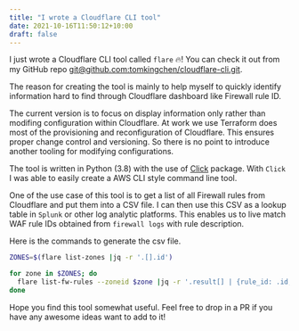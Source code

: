 ```yaml
---
title: "I wrote a Cloudflare CLI tool"
date: 2021-10-16T11:50:12+10:00
draft: false
---
```


I just wrote a Cloudflare CLI tool called `flare` 🔥! You can check it out from my GitHub repo [git@github.com:tomkingchen/cloudflare-cli.git](git@github.com:tomkingchen/cloudflare-cli.git).

The reason for creating the tool is mainly to help myself to quickly identify information hard to find through Cloudflare dashboard like Firewall rule ID. 

The current version is to focus on display information only rather than modifing configuration within Cloudflare. At work we use Terraform does most of the provisioning and reconfiguration of Cloudflare. This ensures proper change control and versioning. So there is no point to introduce another tooling for modifying configurations.

The tool is written in Python (3.8) with the use of [Click](https://click.palletsprojects.com) package. With `Click` I was able to easily create a AWS CLI style command line tool.

One of the use case of this tool is to get a list of all Firewall rules from Cloudflare and put them into a CSV file. I can then use this CSV as a lookup table in `Splunk` or other log analytic platforms. This enables us to live match WAF rule IDs obtained from `firewall logs` with rule description.

Here is the commands to generate the csv file.
```Bash
ZONES=$(flare list-zones |jq -r '.[].id')

for zone in $ZONES; do
  flare list-fw-rules --zoneid $zone |jq -r '.result[] | {rule_id: .id, rule_name: .description}'
done
```
Hope you find this tool somewhat useful. Feel free to drop in a PR if you have any awesome ideas want to add to it!